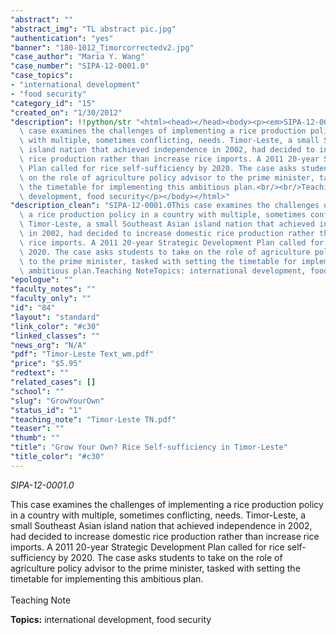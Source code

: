 ```yaml
---
"abstract": ""
"abstract_img": "TL abstract pic.jpg"
"authentication": "yes"
"banner": "180-1012_Timorcorrectedv2.jpg"
"case_author": "Maria Y. Wang"
"case_number": "SIPA-12-0001.0"
"case_topics":
- "international development"
- "food security"
"category_id": "15"
"created_on": "1/30/2012"
"description": !!python/str "<html><head></head><body><p><em>SIPA-12-0001.0</em></p><p>This\
  \ case examines the challenges of implementing a rice production policy in a country\
  \ with multiple, sometimes conflicting, needs. Timor-Leste, a small Southeast Asian\
  \ island nation that achieved independence in 2002, had decided to increase domestic\
  \ rice production rather than increase rice imports. A 2011 20-year Strategic Development\
  \ Plan called for rice self-sufficiency by 2020. The case asks students to take\
  \ on the role of agriculture policy advisor to the prime minister, tasked with setting\
  \ the timetable for implementing this ambitious plan.<br/><br/>Teaching Note</p><p><strong>Topics:</strong> international\
  \ development, food security</p></body></html>"
"description_clean": "SIPA-12-0001.0This case examines the challenges of implementing\
  \ a rice production policy in a country with multiple, sometimes conflicting, needs.\
  \ Timor-Leste, a small Southeast Asian island nation that achieved independence\
  \ in 2002, had decided to increase domestic rice production rather than increase\
  \ rice imports. A 2011 20-year Strategic Development Plan called for rice self-sufficiency by\
  \ 2020. The case asks students to take on the role of agriculture policy advisor\
  \ to the prime minister, tasked with setting the timetable for implementing this\
  \ ambitious plan.Teaching NoteTopics: international development, food security"
"epologue": ""
"faculty_notes": ""
"faculty_only": ""
"id": "84"
"layout": "standard"
"link_color": "#c30"
"linked_classes": ""
"news_org": "N/A"
"pdf": "Timor-Leste Text_wm.pdf"
"price": "$5.95"
"redtext": ""
"related_cases": []
"school": ""
"slug": "GrowYourOwn"
"status_id": "1"
"teaching_note": "Timor-Leste TN.pdf"
"teaser": ""
"thumb": ""
"title": "Grow Your Own? Rice Self-sufficiency in Timor-Leste"
"title_color": "#c30"
---
```

<html><head></head><body><p><em>SIPA-12-0001.0</em></p><p>This case examines the challenges of implementing a rice production policy in a country with multiple, sometimes conflicting, needs. Timor-Leste, a small Southeast Asian island nation that achieved independence in 2002, had decided to increase domestic rice production rather than increase rice imports. A 2011 20-year Strategic Development Plan called for rice self-sufficiency by 2020. The case asks students to take on the role of agriculture policy advisor to the prime minister, tasked with setting the timetable for implementing this ambitious plan.<br/><br/>Teaching Note</p><p><strong>Topics:</strong> international development, food security</p></body></html>
